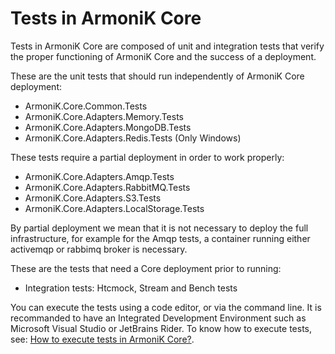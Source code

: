 
# Tests in ArmoniK Core

Tests in ArmoniK Core are composed of unit and integration tests that verify the proper functioning of ArmoniK Core and the success of a deployment.

These are the unit tests that should run independently of ArmoniK Core deployment:

- ArmoniK.Core.Common.Tests
- ArmoniK.Core.Adapters.Memory.Tests
- ArmoniK.Core.Adapters.MongoDB.Tests
- ArmoniK.Core.Adapters.Redis.Tests (Only Windows)

These tests require a partial deployment in order to work properly:

- ArmoniK.Core.Adapters.Amqp.Tests
- ArmoniK.Core.Adapters.RabbitMQ.Tests
- ArmoniK.Core.Adapters.S3.Tests
- ArmoniK.Core.Adapters.LocalStorage.Tests

By partial deployment we mean that it is not necessary to deploy the full infrastructure, for example for the Amqp tests, a container running either activemqp or rabbimq broker is necessary.

These are the tests that need a Core deployment prior to running:

- Integration tests: Htcmock, Stream and Bench tests

You can execute the tests using a code editor, or via the command line.  It is recommanded to have an Integrated Development Environment such as Microsoft Visual Studio or JetBrains Rider.
To know how to execute tests, see: [How to execute tests in ArmoniK Core?](./3.execute-tests.md).
